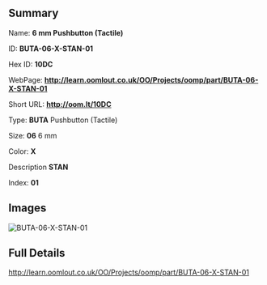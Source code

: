 

## Summary
 
Name: __6 mm Pushbutton (Tactile)__

ID: __BUTA-06-X-STAN-01__

Hex ID: __10DC__

WebPage: __http://learn.oomlout.co.uk/OO/Projects/oomp/part/BUTA-06-X-STAN-01__

Short URL: __http://oom.lt/10DC__


Type: __BUTA__ Pushbutton (Tactile) 

Size: __06__ 6 mm 

Color: __X__  

Description __STAN__  

Index: __01__


## Images
![BUTA-06-X-STAN-01](http://oomlout.com/oomp-gen/parts/BUTA-06-X-STAN-01/BUTA-06-X-STAN-01_420.jpg)



## Full Details

 http://learn.oomlout.co.uk/OO/Projects/oomp/part/BUTA-06-X-STAN-01














